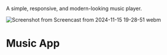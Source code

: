 A simple, responsive, and modern-looking music player.

![Screenshot from Screencast from 2024-11-15 19-28-51 webm](https://github.com/user-attachments/assets/bc61223c-2809-4756-aa28-b7a4591245dc)<h1>Music App</h1>

